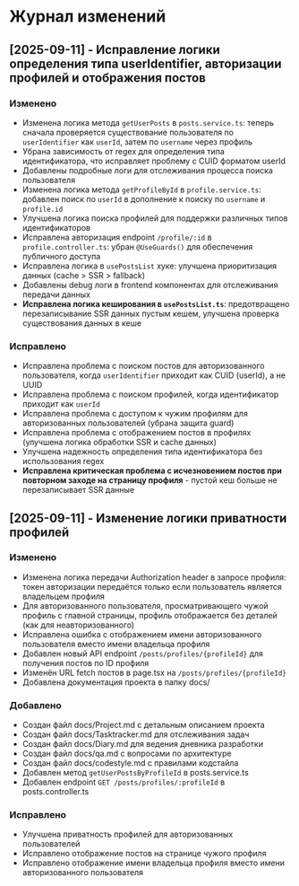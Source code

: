 # Журнал изменений

## [2025-09-11] - Исправление логики определения типа userIdentifier, авторизации профилей и отображения постов

### Изменено

- Изменена логика метода `getUserPosts` в `posts.service.ts`: теперь сначала проверяется существование пользователя по `userIdentifier` как `userId`, затем по `username` через профиль
- Убрана зависимость от regex для определения типа идентификатора, что исправляет проблему с CUID форматом userId
- Добавлены подробные логи для отслеживания процесса поиска пользователя
- Изменена логика метода `getProfileById` в `profile.service.ts`: добавлен поиск по `userId` в дополнение к поиску по `username` и `profile.id`
- Улучшена логика поиска профилей для поддержки различных типов идентификаторов
- Исправлена авторизация endpoint `/profile/:id` в `profile.controller.ts`: убран `@UseGuards()` для обеспечения публичного доступа
- Исправлена логика в `usePostsList` хуке: улучшена приоритизация данных (cache > SSR > fallback)
- Добавлены debug логи в frontend компонентах для отслеживания передачи данных
- **Исправлена логика кеширования в `usePostsList.ts`**: предотвращено перезаписывание SSR данных пустым кешем, улучшена проверка существования данных в кеше

### Исправлено

- Исправлена проблема с поиском постов для авторизованного пользователя, когда `userIdentifier` приходит как CUID (userId), а не UUID
- Исправлена проблема с поиском профилей, когда идентификатор приходит как `userId`
- Исправлена проблема с доступом к чужим профилям для авторизованных пользователей (убрана защита guard)
- Исправлена проблема с отображением постов в профилях (улучшена логика обработки SSR и cache данных)
- Улучшена надежность определения типа идентификатора без использования regex
- **Исправлена критическая проблема с исчезновением постов при повторном заходе на страницу профиля** - пустой кеш больше не перезаписывает SSR данные

## [2025-09-11] - Изменение логики приватности профилей

### Изменено

- Изменена логика передачи Authorization header в запросе профиля: токен авторизации передаётся только если пользователь является владельцем профиля
- Для авторизованного пользователя, просматривающего чужой профиль с главной страницы, профиль отображается без деталей (как для неавторизованного)
- Исправлена ошибка с отображением имени авторизованного пользователя вместо имени владельца профиля
- Добавлен новый API endpoint `/posts/profiles/{profileId}` для получения постов по ID профиля
- Изменён URL fetch постов в page.tsx на `/posts/profiles/{profileId}`
- Добавлена документация проекта в папку docs/

### Добавлено

- Создан файл docs/Project.md с детальным описанием проекта
- Создан файл docs/Tasktracker.md для отслеживания задач
- Создан файл docs/Diary.md для ведения дневника разработки
- Создан файл docs/qa.md с вопросами по архитектуре
- Создан файл docs/codestyle.md с правилами кодстайла
- Добавлен метод `getUserPostsByProfileId` в posts.service.ts
- Добавлен endpoint `GET /posts/profiles/:profileId` в posts.controller.ts

### Исправлено

- Улучшена приватность профилей для авторизованных пользователей
- Исправлено отображение постов на странице чужого профиля
- Исправлено отображение имени владельца профиля вместо имени авторизованного пользователя
